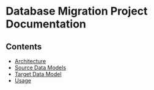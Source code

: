 # Database Migration Project Documentation

## Contents
* [Architecture](./architecture.md)
* [Source Data Models](./source_data_models.md)
* [Target Data Model](./target_data_model.md)
* [Usage](./usage.md)
